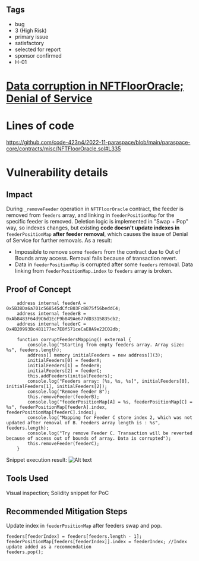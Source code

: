 ## Tags

- bug
- 3 (High Risk)
- primary issue
- satisfactory
- selected for report
- sponsor confirmed
- H-01

# [Data corruption in NFTFloorOracle; Denial of Service](https://github.com/code-423n4/2022-11-paraspace-findings/issues/79) 

# Lines of code

https://github.com/code-423n4/2022-11-paraspace/blob/main/paraspace-core/contracts/misc/NFTFloorOracle.sol#L335


# Vulnerability details

## Impact
During `_removeFeeder` operation in `NFTFloorOracle` contract, the feeder is removed from `feeders` array, and linking in `feederPositionMap` for the specific feeder is removed. Deletion logic is implemented in "Swap + Pop" way, so indexes changes, but existing **code doesn't update indexes in** `feederPositionMap` **after feeder removal**, which causes the issue of Denial of Service for further removals.
As a result:
- Impossible to remove some `feeders` from the contract due to Out of Bounds array access. Removal fails because of transaction revert.
- Data in `feederPositionMap` is corrupted after some `feeders` removal. Data linking from `feederPositionMap.index` to `feeders` array is broken. 

## Proof of Concept
```
    address internal feederA = 0x5B38Da6a701c568545dCfcB03FcB875f56beddC4;
    address internal feederB = 0xAb8483F64d9C6d1EcF9b849Ae677dD3315835cb2;
    address internal feederC = 0x4B20993Bc481177ec7E8f571ceCaE8A9e22C02db;

    function corruptFeedersMapping() external {
        console.log("Starting from empty feeders array. Array size: %s", feeders.length);
        address[] memory initialFeeders = new address[](3);
        initialFeeders[0] = feederA;
        initialFeeders[1] = feederB;
        initialFeeders[2] = feederC;
        this.addFeeders(initialFeeders);
        console.log("Feeders array: [%s, %s, %s]", initialFeeders[0], initialFeeders[1], initialFeeders[2]);
        console.log("Remove feeder B");
        this.removeFeeder(feederB);
        console.log("feederPositionMap[A] = %s, feederPositionMap[C] = %s", feederPositionMap[feederA].index, feederPositionMap[feederC].index);
        console.log("Mapping for Feeder C store index 2, which was not updated after removal of B. Feeders array length is : %s", feeders.length);
        console.log("Try remove Feeder C. Transaction will be reverted because of access out of bounds of array. Data is corrupted");
        this.removeFeeder(feederC);
    }
```
Snippet execution result:
![Alt text](https://i.gyazo.com/90ac873cd71194527d4d3b9bfe6e317e.png "Optional title")

## Tools Used
Visual inspection; Solidity snippet for PoC

## Recommended Mitigation Steps
Update index in `feederPositionMap` after feeders swap and pop.
```
feeders[feederIndex] = feeders[feeders.length - 1];
feederPositionMap[feeders[feederIndex]].index = feederIndex; //Index update added as a recommendation
feeders.pop();
```